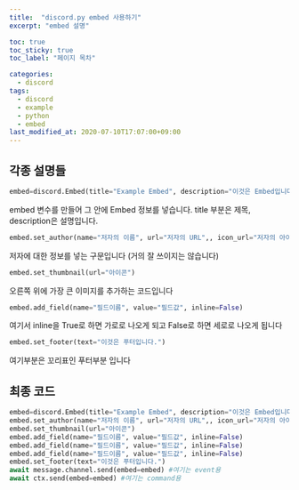 ```yaml
---
title:  "discord.py embed 사용하기"
excerpt: "embed 설명"

toc: true
toc_sticky: true
toc_label: "페이지 목차"

categories:
  - discord
tags:
  - discord
  - example
  - python
  - embed
last_modified_at: 2020-07-10T17:07:00+09:00
---
```



## 각종 설명들
```py
embed=discord.Embed(title="Example Embed", description="이것은 Embed입니다.", color=0x00ff56)
```
embed 변수를 만들어 그 안에 Embed 정보를 넣습니다.
title 부분은 제목, description은 설명입니다. 

```py
embed.set_author(name="저자의 이름", url="저자의 URL",, icon_url="저자의 아이콘")
```
저자에 대한 정보를 넣는 구문입니다 (거의 잘 쓰이지는 않습니다)

```py
embed.set_thumbnail(url="아이콘")
```
오른쪽 위에 가장 큰 이미지를 추가하는 코드입니다

```py
embed.add_field(name="필드이름", value="필드값", inline=False)
```
여기서 inline을 True로 하면 가로로 나오게 되고 False로 하면 세로로 나오게 됩니다

```py
embed.set_footer(text="이것은 푸터입니다.")
```
여기부분은 꼬리표인 푸터부분 입니다

## 최종 코드
```py
embed=discord.Embed(title="Example Embed", description="이것은 Embed입니다.", color=0x00ff56)
embed.set_author(name="저자의 이름", url="저자의 URL",, icon_url="저자의 아이콘")
embed.set_thumbnail(url="아이콘")
embed.add_field(name="필드이름", value="필드값", inline=False)
embed.add_field(name="필드이름", value="필드값", inline=False)
embed.add_field(name="필드이름", value="필드값", inline=False)
embed.set_footer(text="이것은 푸터입니다.")
await message.channel.send(embed=embed) #여기는 event용
await ctx.send(embed=embed) #여기는 command용
```